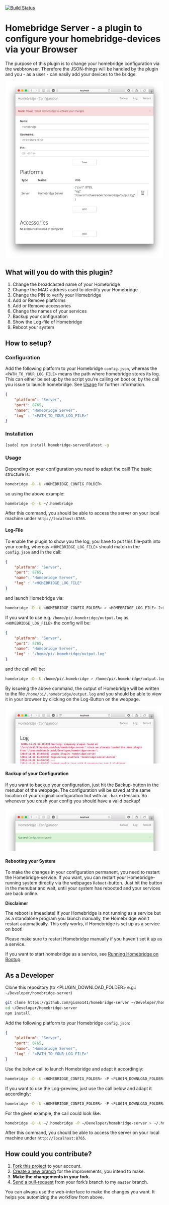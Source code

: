 [![Build Status](https://travis-ci.org/gismo141/homebridge-server.svg?branch=master)](https://travis-ci.org/gismo141/homebridge-server)

# Homebridge Server - a plugin to configure your homebridge-devices via your Browser

The purpose of this plugin is to change your homebridge configuration via the webbrowser.
Therefore the JSON-things will be handled by the plugin and you - as a user - can easily add your devices to the bridge.

![Overview](overview.png)

## What will you do with this plugin?

1. Change the broadcasted name of your Homebridge
2. Change the MAC-address used to identify your Homebridge
3. Change the PIN to verify your Homebridge
4. Add or Remove platforms
5. Add or Remove accessories
6. Change the names of your services
7. Backup your configuration
8. Show the Log-file of Homebridge
9. Reboot your system

## How to setup?

### Configuration

Add the following platform to your Homebridge `config.json`, whereas the `<PATH_TO_YOUR_LOG_FILE>` means the path where homebridge stores its log.
This can either be set up by the script you're calling on boot or, by the call you issue to launch homebridge.
See [Usage](#usage) for further information.


```JSON
{
	"platform": "Server",
	"port": 8765,
	"name": "Homebridge Server",
	"log" : "<PATH_TO_YOUR_LOG_FILE>"
}
```

### Installation

```Bash
[sudo] npm install homebridge-server@latest -g
```

### Usage

Depending on your configuration you need to adapt the call!
The basic structure is:

```Bash
homebridge -D -U <HOMEBRIDGE_CONFIG_FOLDER>
```

so using the above example:

```Bash
homebridge -D -U ~/.homebridge
```

After this command, you should be able to access the server on your local machine under `http://localhost:8765`.

#### Log-File

To enable the plugin to show you the log, you have to put this file-path into your config, whereas `<HOMEBRIDGE_LOG_FILE>` should match in the `config.json` and in the call:

```JSON
{
	"platform": "Server",
	"port": 8765,
	"name": "Homebridge Server",
	"log" : "<HOMEBRIDGE_LOG_FILE"
}
```

and launch Homebridge via:

```Bash
homebridge -D -U <HOMEBRIDGE_CONFIG_FOLDER> > <HOMEBRIDGE_LOG_FILE> 2>&1 &
```

If you want to use e.g. `/home/pi/.homebridge/output.log` as `<HOMEBRIDGE_LOG_FILE>` the config will be:

```JSON
{
	"platform": "Server",
	"port": 8765,
	"name": "Homebridge Server",
	"log" : "/home/pi/.homebridge/output.log"
}
```

and the call will be:

```Bash
homebridge -D -U /home/pi/.homebridge > /home/pi/.homebridge/output.log 2>&1 &
```

By issueing the above command, the output of Homebridge will be written to the file `/home/pi/.homebridge/output.log` and you should be able to view it in your browser by clicking on the Log-Button on the webpage.

![Log File](log_file.png)

#### Backup of your Configuration

If you want to backup your configuration, just hit the Backup-button in the menubar of the webpage.
The configuration will be saved at the same location of your original configuration but with an `.bak` extension.
So whenever you crash your config you should have a valid backup!

![Backup](backup.png)

#### Rebooting your System

To make the changes in your configuration permanent, you need to restart the Homebridge-service.
If you want, you can restart your Homebridge-running system directly via the webpages `Reboot`-button.
Just hit the button in the menubar and wait, until your system has rebooted and your services are back online.

**Disclaimer**

The reboot is imeadiate! If your Homebridge is not running as a service but as a standalone program you launch manually, the Homebridge won't restart automatically.
This only works, if Homebridge is set up as a service on boot!

Please make sure to restart Homebridge manually if you haven't set it up as a service.

If you want to start homebridge as a service, see [Running Homebridge on Bootup](https://github.com/nfarina/homebridge/wiki/Running-HomeBridge-on-a-Raspberry-Pi#running-homebridge-on-bootup).

## As a Developer

Clone this repository (to <PLUGIN_DOWNLOAD_FOLDER> e.g.: `~/Developer/homebridge-server`)

```Bash
git clone https://github.com/gismo141/homebridge-server ~/Developer/homebridge-server
cd ~/Developer/homebridge-server
npm install
```

Add the following platform to your Homebridge `config.json`:
```JSON
{
	"platform": "Server",
	"port": 8765,
	"name": "Homebridge Server",
	"log" : "<PATH_TO_YOUR_LOG_FILE>"
}
```

Use the below call to launch Homebridge and adapt it accordingly:

```Bash
homebridge -D -U <HOMEBRIDGE_CONFIG_FOLDER> -P <PLUGIN_DOWNLOAD_FOLDER>
```

If you want to use the Log-preview, just use the call below and adapt it accordingly:

```Bash
homebridge -D -U <HOMEBRIDGE_CONFIG_FOLDER> -P <PLUGIN_DOWNLOAD_FOLDER> > <HOMEBRIDGE_LOG_FILE> 2>&1 &
```

For the given example, the call could look like:

```Bash
homebridge -D -U ~/.homebridge -P ~/Developer/homebridge-server > ~/.homebridge/output.log 2>&1 &
```

After this command, you should be able to access the server on your local machine under `http://localhost:8765`.

## How could you contribute?

1. [Fork this project][fork] to your account.
2. [Create a new branch][branch] for the improvements, you intend to make.
3. **Make the changements in your fork.**
4. [Send a pull-request][pr] from your fork’s branch to my `master` branch.
 
You can always use the web-interface to make the changes you want. It helps you automizing the workflow from above.

[fork]: http://help.github.com/forking/
[branch]: https://help.github.com/articles/creating-and-deleting-branches-within-your-repository
[pr]: http://help.github.com/pull-requests/
